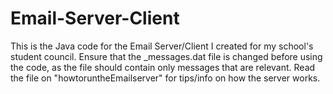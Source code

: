 # Email-Server-Client
This is the Java code for the Email Server/Client I created for my school's student council. 
Ensure that the _messages.dat file is changed before using the code, as the file should contain only messages that are relevant.
Read the file on "howtoruntheEmailserver" for tips/info on how the server works.
